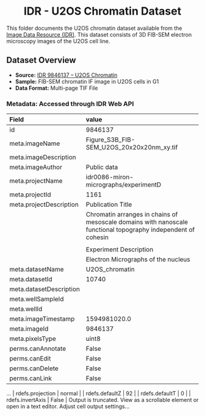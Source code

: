 <h1 align="center">IDR - U2OS Chromatin Dataset</h1>

This folder documents the U2OS chromatin dataset available from the [Image Data Resource (IDR)](https://idr.openmicroscopy.org/webclient/?show=dataset-10740). This dataset consists of 3D FIB-SEM electron microscopy images of the U2OS cell line. 

## Dataset Overview

- **Source:** [IDR 9846137 – U2OS Chromatin](https://idr.openmicroscopy.org/webclient/?show=dataset-10740)
- **Sample:** FIB-SEM chromatin IF image in U2OS cells in G1
- **Data Format:** Multi-page TIF File

### Metadata: Accessed through IDR Web API

| Field                        | value                                                                                                         |
|:-----------------------------|:--------------------------------------------------------------------------------------------------------------|
| id                           | 9846137                                                                                                       |
| meta.imageName               | Figure_S3B_FIB-SEM_U2OS_20x20x20nm_xy.tif                                                                     |
| meta.imageDescription        |                                                                                                               |
| meta.imageAuthor             | Public data                                                                                                   |
| meta.projectName             | idr0086-miron-micrographs/experimentD                                                                         |
| meta.projectId               | 1161                                                                                                          |
| meta.projectDescription      | Publication Title                                                                                             |
|                              | Chromatin arranges in chains of mesoscale domains with nanoscale functional topography independent of cohesin |
|                              |                                                                                                               |
|                              | Experiment Description                                                                                        |
|                              | Electron Micrographs of the nucleus                                                                           |
| meta.datasetName             | U2OS_chromatin                                                                                                |
| meta.datasetId               | 10740                                                                                                         |
| meta.datasetDescription      |                                                                                                               |
| meta.wellSampleId            |                                                                                                               |
| meta.wellId                  |                                                                                                               |
| meta.imageTimestamp          | 1594981020.0                                                                                                  |
| meta.imageId                 | 9846137                                                                                                       |
| meta.pixelsType              | uint8                                                                                                         |
| perms.canAnnotate            | False                                                                                                         |
| perms.canEdit                | False                                                                                                         |
| perms.canDelete              | False                                                                                                         |
| perms.canLink                | False                                                                                                         |
...
| rdefs.projection             | normal                                                                                                        |
| rdefs.defaultZ               | 92                                                                                                            |
| rdefs.defaultT               | 0                                                                                                             |
| rdefs.invertAxis             | False                                                                                                         |
Output is truncated. View as a scrollable element or open in a text editor. Adjust cell output settings...